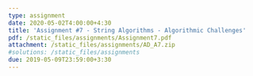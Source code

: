 ```yaml
---
type: assignment
date: 2020-05-02T4:00:00+4:30
title: 'Assignment #7 - String Algorithms - Algorithmic Challenges'
pdf: /static_files/assignments/Assignment7.pdf
attachment: /static_files/assignments/AD_A7.zip
#solutions: /static_files/assignments
due: 2019-05-09T23:59:00+3:30
---
```

